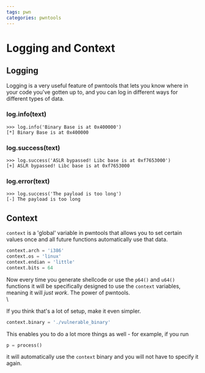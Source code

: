 ```yaml
---
tags: pwn
categories: pwntools
---
```


# Logging and Context

## Logging

Logging is a very useful feature of pwntools that lets you know where in your code you've gotten up to, and you can log in different ways for different types of data.

### log.info(text)

```
>>> log.info('Binary Base is at 0x400000')
[*] Binary Base is at 0x400000
```

### log.success(text)

```
>>> log.success('ASLR bypassed! Libc base is at 0xf7653000')
[+] ASLR bypassed! Libc base is at 0xf7653000
```

### log.error(text)

```
>>> log.success('The payload is too long')
[-] The payload is too long
```

## Context

`context` is a 'global' variable in pwntools that allows you to set certain values once and all future functions automatically use that data.

```python
context.arch = 'i386'
context.os = 'linux'
context.endian = 'little'
context.bits = 64
```

Now every time you generate shellcode or use the `p64()` and `u64()` functions it will be specifically designed to use the `context` variables, meaning it will _just work_. The power of pwntools.\
\


If you think that's a lot of setup, make it even simpler.

```python
context.binary = './vulnerable_binary'
```

This enables you to do a lot more things as well - for example, if you run

```python
p = process()
```

it will automatically use the `context` binary and you will not have to specify it again.
